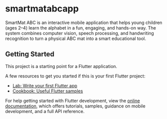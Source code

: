 # smartmatabcapp

SmartMat ABC is an interactive mobile application that helps young children (ages 2–4) learn the alphabet in a fun, engaging, and hands-on way. The system combines computer vision, speech processing, and handwriting recognition to turn a physical ABC mat into a smart educational tool.

## Getting Started

This project is a starting point for a Flutter application.

A few resources to get you started if this is your first Flutter project:

- [Lab: Write your first Flutter app](https://docs.flutter.dev/get-started/codelab)
- [Cookbook: Useful Flutter samples](https://docs.flutter.dev/cookbook)

For help getting started with Flutter development, view the
[online documentation](https://docs.flutter.dev/), which offers tutorials,
samples, guidance on mobile development, and a full API reference.
